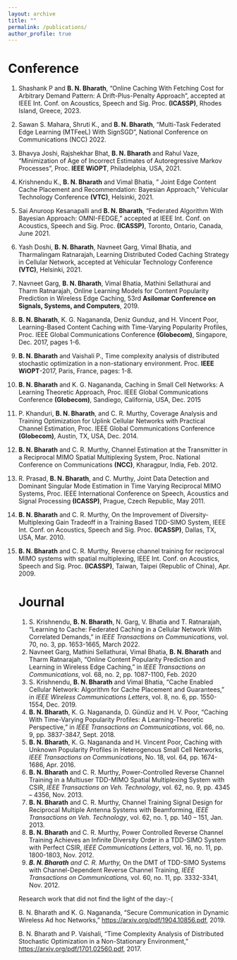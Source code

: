 ```yaml
---
layout: archive
title: ""
permalink: /publications/
author_profile: true
---
```


# Conference

1. Shashank P and **B. N. Bharath**, “Online Caching With Fetching Cost for Arbitrary Demand Pattern: A Drift-Plus-Penalty Approach”, accepted at IEEE Int. Conf. on Acoustics, Speech and Sig. Proc. **(ICASSP)**, Rhodes Island, Greece, 2023.

2. Sawan S. Mahara, Shruti K., and **B. N. Bharath**, “Multi-Task Federated Edge Learning (MTFeeL) With SignSGD”, National Conference on Communications (NCC) 2022.

3. Bhavya Joshi, Rajshekhar Bhat, **B. N. Bharath** and Rahul Vaze, “Minimization of Age of Incorrect Estimates of Autoregressive Markov Processes”, Proc. **IEEE WiOPT**, Philadelphia, USA, 2021.

4. Krishnendu K., **B. N. Bharath** and Vimal Bhatia, ” Joint Edge Content Cache Placement and Recommendation: Bayesian Approach,” Vehicular Technology Conference **(VTC)**, Helsinki, 2021.

5. Sai Anuroop Kesanapalli and **B. N. Bharath**, “Federated Algorithm With Bayesian Approach: OMNI-FEDGE,” accepted at IEEE Int. Conf. on Acoustics, Speech and Sig. Proc. **(ICASSP)**, Toronto, Ontario, Canada, June 2021.

6. Yash Doshi, **B. N. Bharath**, Navneet Garg, Vimal Bhatia, and Tharmalingam Ratnarajah, Learning Distributed Coded Caching Strategy in Cellular Network, accepted at Vehicular Technology Conference **(VTC)**, Helsinki, 2021.

7. Navneet Garg, **B. N. Bharath**, Vimal Bhatia, Mathini Sellathurai and Tharm Ratnarajah, Online Learning Models for Content Popularity Prediction in Wireless Edge Caching, 53rd **Asilomar Conference on Signals, Systems, and Computers**, 2019.

8. **B. N. Bharath**, K. G. Nagananda, Deniz Gunduz, and H. Vincent Poor, Learning-Based Content Caching with Time-Varying Popularity Profiles, Proc. IEEE Global Communications Conference **(Globecom)**, Singapore, Dec. 2017, pages 1-6.

9. **B. N. Bharath** and Vaishali P., Time complexity analysis of distributed stochastic optimization in a non-stationary environment. Proc. **IEEE WiOPT**-2017, Paris, France, pages: 1-8.

10. **B. N. Bharath** and K. G. Nagananda, Caching in Small Cell Networks: A Learning Theoretic Approach, Proc. IEEE Global Communications Conference **(Globecom)**, Sandiego, California, USA, Dec. 2015

11. P. Khanduri, **B. N. Bharath**, and C. R. Murthy, Coverage Analysis and Training Optimization for Uplink Cellular Networks with Practical Channel Estimation, Proc. IEEE Global Communications Conference **(Globecom)**, Austin, TX, USA, Dec. 2014.

12. **B. N. Bharath** and C. R. Murthy, Channel Estimation at the Transmitter in a Reciprocal MIMO Spatial Multiplexing System, Proc. National Conference on Communications **(NCC)**, Kharagpur, India, Feb. 2012.

13. R. Prasad, **B. N. Bharath**, and C. Murthy, Joint Data Detection and Dominant Singular Mode Estimation in Time Varying Reciprocal MIMO Systems, Proc. IEEE International Conference on Speech, Acoustics and Signal Processing **(ICASSP)**, Prague, Czech Republic, May 2011.

14. **B. N. Bharath** and C. R. Murthy, On the Improvement of Diversity-Multiplexing Gain Tradeoff in a Training Based TDD-SIMO System, IEEE Int. Conf. on Acoustics, Speech and Sig. Proc. **(ICASSP)**, Dallas, TX, USA, Mar. 2010.

15. **B. N. Bharath** and C. R. Murthy, Reverse channel training for reciprocal MIMO systems with spatial multiplexing, IEEE Int. Conf. on Acoustics, Speech and Sig. Proc. **(ICASSP)**, Taiwan, Taipei (Republic of China), Apr. 2009.

    # Journal

    1. S. Krishnendu, **B. N. Bharath**, N. Garg, V. Bhatia and T. Ratnarajah, “Learning to Cache: Federated Caching in a Cellular Network With Correlated Demands,” in *IEEE Transactions on Communications*, vol. 70, no. 3, pp. 1653-1665, March 2022.
    2. Navneet Garg, Mathini Sellathurai, Vimal Bhatia, **B. N. Bharath** and Tharm Ratnarajah, “Online Content Popularity Prediction and Learning in Wireless Edge Caching,” in *IEEE Transactions on Communications*, vol. 68, no. 2, pp. 1087-1100, Feb. 2020
    3. S. Krishnendu, **B. N. Bharath** and Vimal Bhatia, “Cache Enabled Cellular Network: Algorithm for Cache Placement and Guarantees,” in *IEEE Wireless Communications Letters*, vol. 8, no. 6, pp. 1550-1554, Dec. 2019.
    4. **B. N. Bharath**, K. G. Nagananda, D. Gündüz and H. V. Poor, “Caching With Time-Varying Popularity Profiles: A Learning-Theoretic Perspective,” in *IEEE Transactions on Communications*, vol. 66, no. 9, pp. 3837-3847, Sept. 2018.
    5. **B. N. Bharath**, K. G. Nagananda and H. Vincent Poor, Caching with Unknown Popularity Profiles in Heterogenous Small Cell Networks, *IEEE Transactions on Communications*, No. 18, vol. 64, pp. 1674-1686, Apr. 2016.
    6. **B. N. Bharath** and C. R. Murthy, Power-Controlled Reverse Channel Training in a Multiuser TDD-MIMO Spatial Multiplexing System with CSIR, *IEEE Transactions on Veh. Technology*, vol. 62, no. 9, pp. 4345 – 4356, Nov. 2013.
    7. **B. N. Bharath** and C. R. Murthy, Channel Training Signal Design for Reciprocal Multiple Antenna Systems with Beamforming, *IEEE Transactions on Veh. Technology*, vol. 62, no. 1, pp. 140 – 151, Jan. 2013.
    8. **B. N. Bharath** and C. R. Murthy, Power Controlled Reverse Channel Training Achieves an Infinite Diversity Order in a TDD-SIMO System with Perfect CSIR, *IEEE Communications Letters*, vol. 16, no. 11, pp. 1800-1803, Nov. 2012.
    9. ***B. N. Bharath** and C. R. Murthy,* On the DMT of TDD-SIMO Systems with Channel-Dependent Reverse Channel Training, *IEEE Transactions on Communications,* vol. 60, no. 11, pp. 3332-3341, Nov. 2012.

    Research work that did not find the light of the day:-(

    

    B. N. Bharath and K. G. Nagananda, “Secure Communication in Dynamic Wireless Ad hoc Networks,” https://arxiv.org/pdf/1904.10856.pdf, 2019.

    

    

    B. N. Bharath and P. Vaishali, “Time Complexity Analysis of Distributed Stochastic Optimization in a Non-Stationary Environment,” https://arxiv.org/pdf/1701.02560.pdf, 2017.
